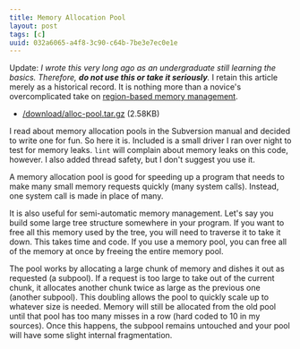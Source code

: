 ```yaml
---
title: Memory Allocation Pool
layout: post
tags: [c]
uuid: 032a6065-a4f8-3c90-c64b-7be3e7ec0e1e
---
```


Update: *I wrote this very long ago as an undergraduate still learning the
basics. Therefore, **do not use this or take it seriously**.* I retain
this article merely as a historical record. It is nothing more than a
novice's overcomplicated take on [region-based memory management][arena].

 * [/download/alloc-pool.tar.gz](/download/alloc-pool.tar.gz) (2.58KB)

I read about memory allocation pools in the Subversion manual and
decided to write one for fun. So here it is. Included is a small
driver I ran over night to test for memory leaks. `lint` will complain
about memory leaks on this code, however. I also added thread safety,
but I don't suggest you use it.

A memory allocation pool is good for speeding up a program that needs
to make many small memory requests quickly (many system calls).
Instead, one system call is made in place of many.

It is also useful for semi-automatic memory management. Let's say you
build some large tree structure somewhere in your program. If you want
to free all this memory used by the tree, you will need to traverse it
to take it down. This takes time and code. If you use a memory pool,
you can free all of the memory at once by freeing the entire memory
pool.

The pool works by allocating a large chunk of memory and dishes it out
as requested (a subpool). If a request is too large to take out of the
current chunk, it allocates another chunk twice as large as the
previous one (another subpool). This doubling allows the pool to
quickly scale up to whatever size is needed. Memory will still be
allocated from the old pool until that pool has too many misses in a
row (hard coded to 10 in my sources). Once this happens, the subpool
remains untouched and your pool will have some slight internal
fragmentation.


[arena]: https://en.wikipedia.org/wiki/Region-based_memory_management
[svn]: http://svnbook.red-bean.com/
